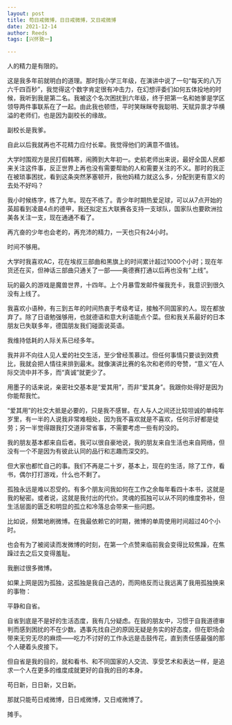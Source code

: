 ```yaml
---
layout: post
title: 苟日戒微博，日日戒微博，又日戒微博
date: 2021-12-14
author: Reeds
tags: [兴怀致一]

---
```


 人的精力是有限的。

 这是我多年前就明白的道理。那时我小学三年级，在演讲中说了一句“每天的八万六千四百秒”，我觉得这个数字肯定很有冲击力，在幻想评委们如何五体投地的时候，我听到我是第二名。我被这个名次困扰到六年级，终于把第一名和她爹是学区领导两件事联系在了一起。由此我也顿悟，平时笑眯眯夸我聪明、天赋异禀才华横溢的老师们，也是因为副校长的缘故。

副校长是我爹。

自此以后我就再也不花精力应付长辈。我觉得他们的满意不值钱。

大学时围观方是民打假韩寒，闹腾到大年初一。史航老师出来说，最好全国人民都来关注这件事，反正世界上再也没有需要帮助的人和需要关注的不义。那时的我正在被琐事困扰，看到这条突然茅塞顿开，我他妈精力就这么多，分配到更有意义的去处不好吗？

 我小时候练字，练了九年。现在不练了。青少年时期热爱足球，可以从7点开始的英超看到凌晨4点的德甲，我还拟定五大联赛各支持一支球队，国家队也要欧洲拉美各关注一支，现在通通不看了。

再亢奋的少年也会老的，再充沛的精力，一天也只有24小时。

时间不够用。

大学时我喜欢AC，花在埃叔三部曲和黑旗上的时间累计超过1000个小时；现在年货还在买，但神话三部曲只通关了一部——奥德赛打通以后再也没有“上线”。

玩的最久的游戏是魔兽世界，十四年。上个月暴雪发邮件催我充卡，我意识到很久没有上线了。

我喜欢小语种，有三到五年的时间热衷于考级考证，接触不同国家的人。现在都放弃了。除了日语勉强够用，也就德语和意大利语能点个菜。但和我关系最好的日本朋友已失联多年，德国朋友我们碰面说英语。

我维持低耗的人际关系已经多年。

我并非不向往人见人爱的社交生活，至少曾经羡慕过。但任何事情只要谈到效费比，我就会把人情往来排到最末。就像演讲比赛的名次和老师的夸赞，“意义”在人际交流中并不多，而“真诚”就更少了。

用墨子的话来说，亲密社交基本是“爱其用”，而非“爱其身”。我跟你处得好是因为你能帮我忙。

“爱其用”的社交大抵是必要的，只是我不感冒。在人与人之间还比较坦诚的单纯年岁里，有一半的人说我非常难相处，因为我不喜欢就是不喜欢，任何示好都是徒劳；另一半觉得跟我打交道非常省事，不需要考虑一些有的没的。

我的朋友基本都来自后者。我可以很自豪地说，我的朋友来自生活也来自网络，但没有一个不是因为有彼此认同的品行和志趣而深交的。

但大家也都忙自己的事。我们不再是二十岁，基本上，现在的生活，除了工作，看书，偶尔打打游戏，什么也不剩了。

孤独永远是难以忍受的。有多个朋友问我如何在工作之余每年看四十本书，这就是我的秘密。或者说，这就是我付出的代价。灵魂的孤独可以从不同的维度弥补，但生活层面的匮乏和明显的孤立和冷落总会带来一些问题。

比如说，频繁地刷微博。在我最依赖它的时期，微博的单周使用时间超过40个小时。

也会有为了被阅读而发微博的时刻，在第一个点赞来临前我会变得比较焦躁，在焦躁过去之后又变得羞耻。

我删过很多微博。

 如果上网是因为孤独，这孤独是我自己选的，而网络反而让我远离了我用孤独换来的事物：

平静和自省。

自省到底是不是好的生活态度，我有几分疑虑。在我的朋友中，习惯于自我道德审判而感到困扰的不在少数。遇事先找自己的原因无疑是务实的好态度，但在职场会带来无穷无尽的麻烦——吃力不讨好的工作永远是击鼓传花，直到责任感最强的那个人硬着头皮接下。

 但自省是我的目的，就和看书、和不同国家的人交流、享受艺术和表达一样，是追求一个人在更多的维度成就更好的自我的目的本身。

苟日新，日日新，又日新。

那就只能苟日戒微博，日日戒微博，又日戒微博了。

摊手。